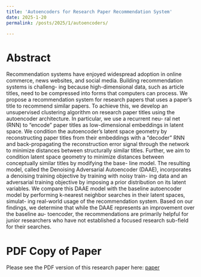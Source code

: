 ```yaml
---
title: 'Autoencoders for Research Paper Recommendation System'
date: 2025-1-20
permalink: /posts/2025/1/autoencoders/

---
```

Abstract
======

Recommendation systems have enjoyed widespread adoption in online commerce, news websites, and social media. Building recommendation systems is challeng- ing because high-dimensional data, such as article titles, need to be compressed into forms that computers can process. We propose a recommendation system for research papers that uses a paper’s title to recommend similar papers. To achieve this, we develop an unsupervised clustering algorithm on research paper titles using the autoencoder architecture. In particular, we use a recurrent neu- ral net (RNN) to “encode” paper titles as low-dimensional embeddings in latent space. We condition the autoencoder’s latent space geometry by reconstructing paper titles from their embeddings with a “decoder” RNN and back-propagating the reconstruction error signal through the network to minimize distances between structurally similar titles. Further, we aim to condition latent space geometry to minimize distances between conceptually similar titles by modifying the base- line model. The resulting model, called the Denoising Adversarial Autoencoder (DAAE), incorporates a denoising training objective by training with noisy train- ing data and an adversarial training objective by imposing a prior distribution on its latent variables. We compare this DAAE model with the baseline autoencoder model by performing k-nearest neighbor searches in their latent spaces, simulat- ing real-world usage of the recommendation system. Based on our findings, we determine that while the DAAE represents an improvement over the baseline au- toencoder, the recommendations are primarily helpful for junior researchers who have not established a focused research sub-field for their searches.


PDF Copy of Paper
======
Please see the PDF version of this research paper here: [paper](/files/autoencoders_research_paper_recommendation.pdf)
